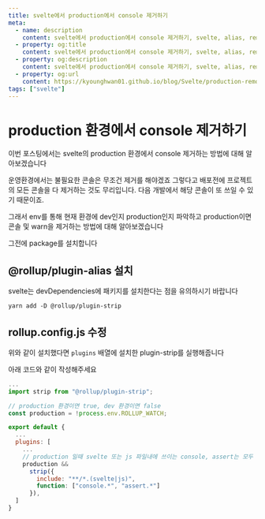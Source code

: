 ```yaml
---
title: svelte에서 production에서 console 제거하기
meta:
  - name: description
    content: svelte에서 production에서 console 제거하기, svelte, alias, remove console in production env
  - property: og:title
    content: svelte에서 production에서 console 제거하기, svelte, alias, remove console in production env
  - property: og:description
    content: svelte에서 production에서 console 제거하기, svelte, alias, remove console in production env
  - property: og:url
    content: https://kyounghwan01.github.io/blog/Svelte/production-remove-console/
tags: ["svelte"]
---
```


# production 환경에서 console 제거하기

이번 포스팅에서는 svelte의 production 환경에서 console 제거하는 방법에 대해 알아보겠습니다

운영환경에서는 불필요한 콘솔은 무조건 제거를 해야겠죠 그렇다고 배포전에 프로젝트의 모든 콘솔을 다 제거하는 것도 무리입니다. 다음 개발에서 해당 콘솔이 또 쓰일 수 있기 때문이죠.

그래서 env를 통해 현재 환경에 dev인지 production인지 파악하고 production이면 콘솔 및 warn을 제거하는 방법에 대해 알아보겠습니다

그전에 package를 설치합니다

## @rollup/plugin-alias 설치

svelte는 devDependencies에 패키지를 설치한다는 점을 유의하시기 바랍니다

```
yarn add -D @rollup/plugin-strip
```

## rollup.config.js 수정

위와 같이 설치했다면 `plugins` 배열에 설치한 plugin-strip를 실행해줍니다

아래 코드와 같이 작성해주세요

```js
...
import strip from "@rollup/plugin-strip";

// production 환경이면 true, dev 환경이면 false
const production = !process.env.ROLLUP_WATCH;

export default {
  ...
  plugins: [
    ...
    // production 일때 svelte 또는 js 파일내에 쓰이는 console, assert는 모두 제거한다
    production &&
      strip({
        include: "**/*.(svelte|js)",
        function: ["console.*", "assert.*"]
      }),
  ]
}
```

<TagLinks />

<Comment />
